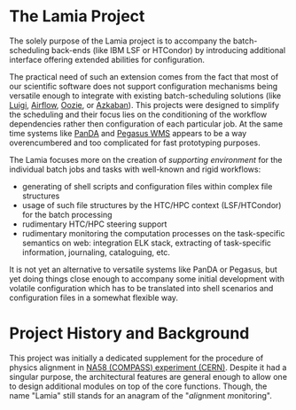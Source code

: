 # The Lamia Project

The solely purpose of the Lamia project is to accompany the batch-scheduling
back-ends (like IBM LSF or HTCondor) by introducing additional interface
offering extended abilities for configuration.

The practical need of such an extension comes from the fact that most of our
scientific software does not support configuration mechanisms being versatile
enough to integrate with existing batch-scheduling solutions (like
[Luigi](https://luigi.readthedocs.io/en/stable/index.html),
[Airflow](https://airflow.apache.org/), [Oozie](http://oozie.apache.org/), or
[Azkaban](http://data.linkedin.com/opensource/azkaban)). This projects
were designed to simplify the scheduling and their focus lies on the
conditioning of the workflow dependencies rather then configuration of each
particular job. At the same time systems like [PanDA](pandawms.org) and
[Pegasus WMS](https://pegasus.isi.edu/) appears to be a way overencumbered and
too complicated for fast prototyping purposes.

The Lamia focuses more on the creation of _supporting environment_ for
the individual batch jobs and tasks with well-known and rigid workflows:

   * generating of shell scripts and configuration files within
   complex file structures
   * usage of such file structures by the HTC/HPC context (LSF/HTCondor) for
   the batch processing
   * rudimentary HTC/HPC steering support
   * rudimentary monitoring the computation processes on the task-specific
   semantics on web: integration ELK stack, extracting of task-specific
   information, journaling, cataloguing, etc.

It is not yet an alternative to versatile systems like PanDA or Pegasus, but
yet doing things close enough to accompany some initial development with
volatile configuration which has to be translated into shell scenarios and
configuration files in a somewhat flexible way.

# Project History and Background

This project was initially a dedicated supplement for the procedure of physics
alignment in [NA58 (COMPASS) experiment (CERN)](http://compas.web.cern.ch/).
Despite it had a singular purpose, the architectural features are general
enough to allow one to design additional modules on top of the core functions.
Though, the name "Lamia" still stands for an anagram of the "*ali*gnment
*m*onitoring".

